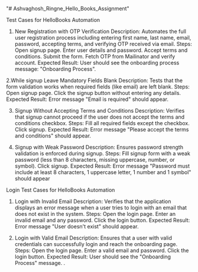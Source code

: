 "# Ashvaghosh_Ringne_Hello_Books_Assignment" 

Test Cases for HelloBooks Automation
1. New Registration with OTP Verification
Description:
Automates the full user registration process including entering first name, last name, email, password, accepting terms, and verifying OTP received via email.
Steps:
Open signup page.
Enter user details and password.
Accept terms and conditions.
Submit the form.
Fetch OTP from Mailinator and verify account.
Expected Result:
User should see the onboarding process message: "Onboarding Process".

2.While signup Leave Mandatory Fields Blank
Description:
Tests that the form validation works when required fields (like email) are left blank.
Steps:
Open signup page.
Click the signup button without entering any details.
Expected Result:
Error message "Email is required" should appear.

3. Signup Without Accepting Terms and Conditions
Description:
Verifies that signup cannot proceed if the user does not accept the terms and conditions checkbox.
Steps:
Fill all required fields except the checkbox.
Click signup.
Expected Result:
Error message "Please accept the terms and conditions" should appear.

4. Signup with Weak Password
Description:
Ensures password strength validation is enforced during signup.
Steps:
Fill signup form with a weak password (less than 8 characters, missing uppercase, number, or symbol).
Click signup.
Expected Result:
Error message "Password must include at least 8 characters, 1 uppercase letter, 1 number and 1 symbol" should appear

Login Test Cases for HelloBooks Automation
1. Login with Invalid Email
Description:
Verifies that the application displays an error message when a user tries to login with an email that does not exist in the system.
Steps:
Open the login page.
Enter an invalid email and any password.
Click the login button.
Expected Result:
Error message "User doesn't exist" should appear.

2. Login with Valid Email
Description:
Ensures that a user with valid credentials can successfully login and reach the onboarding page.
Steps:
Open the login page.
Enter a valid email and password.
Click the login button.
Expected Result:
User should see the "Onboarding Process" message.
.

